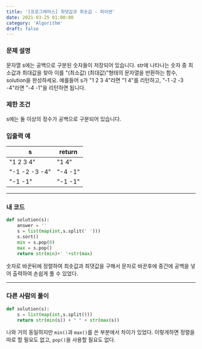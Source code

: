 ```yaml
---
title: '[프로그래머스] 최댓값과 최솟값 - 파이썬'
date: 2021-03-25 01:00:00
category: 'Algorithm'
draft: false
---
```


### 문제 설명

문자열 s에는 공백으로 구분된 숫자들이 저장되어 있습니다. str에 나타나는 숫자 중 최소값과 최대값을 찾아 이를 "(최소값) (최대값)"형태의 문자열을 반환하는 함수, solution을 완성하세요.
예를들어 s가 "1 2 3 4"라면 "1 4"를 리턴하고, "-1 -2 -3 -4"라면 "-4 -1"을 리턴하면 됩니다.

### 제한 조건

s에는 둘 이상의 정수가 공백으로 구분되어 있습니다.

### 입출력 예

| s             | return  |
| ------------- | ------- |
| "1 2 3 4"     | "1 4"   |
| "-1 -2 -3 -4" | "-4 -1" |
| "-1 -1"       | "-1 -1" |

---

### 내 코드

```python
def solution(s):
    answer = ''
    s = list(map(int,s.split(' ')))
    s.sort()
    min = s.pop(0)
    max = s.pop()
    return str(min)+' '+str(max)
```

숫자로 바꾼뒤에 정렬하여 최솟값과 최댓값을 구해서 문자로 바꾼후에 중간에 공백을 넣어 출력하여 손쉽게 풀 수 있었다.

---

### 다른 사람의 풀이

```python
def solution(s):
    s = list(map(int,s.split()))
    return str(min(s)) + " " + str(max(s))
```

나와 거의 동일하지만 `min()`과 `max()`를 쓴 부분에서 차이가 있었다. 이렇게하면 정렬을 따로 할 필요도 없고, `pop()`을 사용할 필요도 없다.
